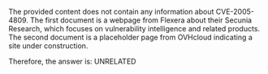 The provided content does not contain any information about CVE-2005-4809. The first document is a webpage from Flexera about their Secunia Research, which focuses on vulnerability intelligence and related products. The second document is a placeholder page from OVHcloud indicating a site under construction.

Therefore, the answer is: UNRELATED